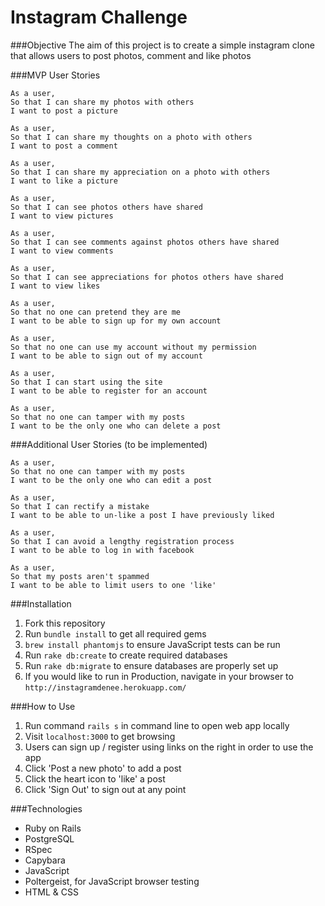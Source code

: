 # Instagram Challenge

###Objective
The aim of this project is to create a simple instagram clone that allows users to post photos, comment and like photos

###MVP User Stories

```
As a user,
So that I can share my photos with others
I want to post a picture

As a user,
So that I can share my thoughts on a photo with others
I want to post a comment

As a user,
So that I can share my appreciation on a photo with others
I want to like a picture

As a user,
So that I can see photos others have shared
I want to view pictures

As a user,
So that I can see comments against photos others have shared
I want to view comments

As a user,
So that I can see appreciations for photos others have shared
I want to view likes

As a user,
So that no one can pretend they are me
I want to be able to sign up for my own account

As a user,
So that no one can use my account without my permission
I want to be able to sign out of my account

As a user,
So that I can start using the site
I want to be able to register for an account

As a user,
So that no one can tamper with my posts
I want to be the only one who can delete a post
```

###Additional User Stories (to be implemented)
```
As a user,
So that no one can tamper with my posts
I want to be the only one who can edit a post

As a user,
So that I can rectify a mistake
I want to be able to un-like a post I have previously liked

As a user,
So that I can avoid a lengthy registration process
I want to be able to log in with facebook

As a user,
So that my posts aren't spammed
I want to be able to limit users to one 'like'
```

###Installation
1. Fork this repository
2. Run `bundle install` to get all required gems
3. `brew install phantomjs` to ensure JavaScript tests can be run
4. Run `rake db:create` to create required databases
5. Run `rake db:migrate` to ensure databases are properly set up
6. If you would like to run in Production, navigate in your browser to `http://instagramdenee.herokuapp.com/`

###How to Use
1. Run command `rails s` in command line to open web app locally
2. Visit `localhost:3000` to get browsing
3. Users can sign up / register using links on the right in order to use the app
4. Click 'Post a new photo' to add a post
5. Click the heart icon to 'like' a post
6. Click 'Sign Out' to sign out at any point

###Technologies
* Ruby on Rails
* PostgreSQL
* RSpec
* Capybara
* JavaScript
* Poltergeist, for JavaScript browser testing
* HTML & CSS
